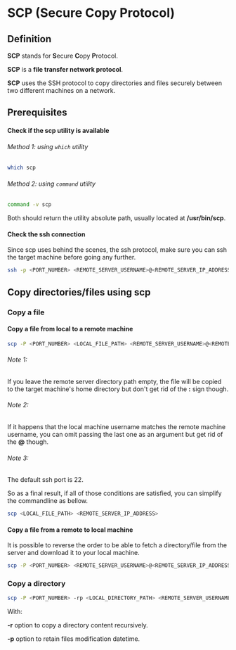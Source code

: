 # SCP (Secure Copy Protocol)

## Definition
**SCP** stands for **S**ecure **C**opy **P**rotocol.

**SCP** is a **file transfer network protocol**.

**SCP** uses the SSH protocol to copy directories and files securely between two different machines on a network.

## Prerequisites

#### Check if the scp utility is available

###### Method 1: using `which` utility
```bash 
which scp
```
###### Method 2: using `command` utility
```bash 
command -v scp
```
Both should return the utility absolute path, usually located at **/usr/bin/scp**.

#### Check the ssh connection
Since scp uses behind the scenes, the ssh protocol, make sure you can ssh the target machine before going any further.
```bash
ssh -p <PORT_NUMBER> <REMOTE_SERVER_USERNAME>@<REMOTE_SERVER_IP_ADDRESS>
```

## Copy directories/files using scp

### Copy a file 

#### Copy a file from local to a remote machine
```bash
scp -P <PORT_NUMBER> <LOCAL_FILE_PATH> <REMOTE_SERVER_USERNAME>@<REMOTE_SERVER_IP_ADDRESS>:<REMOTE_SERVER_DIRECTORY_PATH> 
```

###### Note 1:
If you leave the remote server directory path empty,
the file will be copied to the target machine's home directory but don't get rid of the **:** sign though.

###### Note 2:
If it happens
that the local machine username matches the remote machine username, you can omit
passing the last one as an argument
but get rid of the **@** though.


###### Note 3:
The default ssh port is 22.

So as a final result, if all of those conditions are satisfied, you can simplify the commandline as bellow.
```bash
scp <LOCAL_FILE_PATH> <REMOTE_SERVER_IP_ADDRESS>
```

#### Copy a file from a remote to local machine
It is possible to reverse the order
to be able to fetch a directory/file from the server and download it to your local machine.

```bash
scp -P <PORT_NUMBER> <REMOTE_SERVER_USERNAME>@<REMOTE_SERVER_IP_ADDRESS>:<REMOTE_SERVER_DIRECTORY_PATH> <LOCAL_FILE_PATH>
```

### Copy a directory
```bash
scp -P <PORT_NUMBER> -rp <LOCAL_DIRECTORY_PATH> <REMOTE_SERVER_USERNAME>@<REMOTE_SERVER_IP_ADDRESS>:<REMOTE_SERVER_DIRECTORY_PATH> 
```
With:

**-r** option to copy a directory content recursively.

**-p** option to retain files modification datetime.